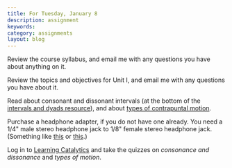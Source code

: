 ```yaml
---
title: For Tuesday, January 8
description: assignment
keywords: 
category: assignments
layout: blog
---
```


Review the course syllabus, and email me with any questions you have about anything on it.

Review the topics and objectives for Unit I, and email me with any questions you have about it.

Read about consonant and dissonant intervals (at the bottom of the [intervals and dyads resource][intervals]), and about [types of contrapuntal motion][motion].

Purchase a headphone adapter, if you do not have one already. You need a 1/4" male stereo headphone jack to 1/8" female stereo headphone jack. (Something like [this][RS] or [this][CTG].)

Log in to [Learning Catalytics][LC] and take the quizzes on *consonance and dissonance* and *types of motion*.



[intervals]: http://kshaffer.github.com/musicianshipResources/Intervals.html
[motion]: http://kshaffer.github.com/musicianshipResources/motionTypes.html
[LC]: http://learningcatalytics.com
[RS]: http://www.radioshack.com/product/index.jsp?productId=2062468
[CTG]: http://www.cablestogo.com/product/40639